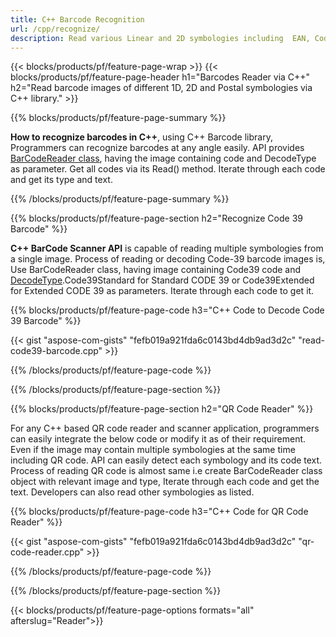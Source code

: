 ```yaml
---
title: C++ Barcode Recognition
url: /cpp/recognize/
description: Read various Linear and 2D symbologies including  EAN, Code 128, Data Matrix, PDF 417, QR, UPC and more to build cross-platform C++ applications.
---
```


{{< blocks/products/pf/feature-page-wrap >}}
{{< blocks/products/pf/feature-page-header h1="Barcodes Reader via C++" h2="Read barcode images of different 1D, 2D and Postal symbologies via C++ library." >}}

{{% blocks/products/pf/feature-page-summary %}}

**How to recognize barcodes in C++**, using C++ Barcode library, Programmers can recognize barcodes at any angle easily. API provides [BarCodeReader class](https://apireference.aspose.com/barcode/cpp/class/aspose.bar_code.bar_code_recognition.bar_code_reader), having the image containing code and DecodeType as parameter. Get all codes via its Read() method. Iterate through each code and get its type and text.  

{{% /blocks/products/pf/feature-page-summary  %}}

{{% blocks/products/pf/feature-page-section  h2="Recognize Code 39 Barcode" %}}

**C++ BarCode Scanner API** is capable of reading multiple symbologies from a single image. Process of reading or decoding Code-39 barcode images is, Use BarCodeReader class, having image containing Code39 code and [DecodeType](https://apireference.aspose.com/barcode/cpp/class/aspose.bar_code.bar_code_recognition.decode_type).Code39Standard for Standard CODE 39 or Code39Extended for Extended CODE 39 as parameters. Iterate through each code to get it.

{{% blocks/products/pf/feature-page-code h3="C++ Code to Decode Code 39 Barcode" %}}

{{< gist "aspose-com-gists" "fefb019a921fda6c0143bd4db9ad3d2c" "read-code39-barcode.cpp" >}}

{{% /blocks/products/pf/feature-page-code  %}}

{{% /blocks/products/pf/feature-page-section %}}

{{% blocks/products/pf/feature-page-section  h2="QR Code Reader" %}}

For any C++ based QR code reader and scanner application, programmers can easily integrate the below code or modify it as of their requirement. Even if the image may contain multiple symbologies at the same time including QR code. API can easily detect each symbology and its code text.  Process of reading QR code is almost same i.e create BarCodeReader class object with relevant image and type, Iterate through each code and get the text. Developers can also read other symbologies as listed.  

{{% blocks/products/pf/feature-page-code h3="C++ Code for QR Code Reader" %}}

{{< gist "aspose-com-gists" "fefb019a921fda6c0143bd4db9ad3d2c" "qr-code-reader.cpp" >}}

{{% /blocks/products/pf/feature-page-code  %}}

{{% /blocks/products/pf/feature-page-section %}}

{{< blocks/products/pf/feature-page-options formats="all" afterslug="Reader">}}